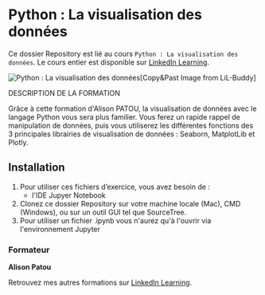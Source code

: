 # Python : La visualisation des données

Ce dossier Repository est lié au cours `Python : La visualisation des données`. Le cours entier est disponible sur [LinkedIn Learning][lil-course-url].

![Python : La visualisation des données][lil-thumbnail-url][Copy&Past Image from LiL-Buddy] 

DESCRIPTION DE LA FORMATION

Grâce à cette formation d'Alison PATOU, la visualisation de données avec le langage Python vous sera plus familier. Vous ferez un rapide rappel de manipulation de données, puis vous utiliserez les différentes fonctions des 3 principales librairies de visualisation de données : Seaborn, MatplotLib et Plotly.


## Installation

1. Pour utiliser ces fichiers d’exercice, vous avez besoin de : 
   - l'IDE Jupyer Notebook
2. Clonez ce dossier Repository sur votre machine locale (Mac), CMD (Windows), ou sur un outil GUI tel que SourceTree. 
3. Pour utiliser un fichier .ipynb vous n'aurez qu'à l'ouvrir via l'environnement Jupyter


### Formateur

**Alison Patou** 

 Retrouvez mes autres formations sur [LinkedIn Learning][lil-URL-trainer].



[0]: # (Replace these placeholder URLs with actual course URLs)
[lil-course-url]: https://www.linkedin.com/learning/python-la-visualisation-des-donnees
[lil-thumbnail-url]: https://media.licdn.com/dms/image/C4E0DAQEgI3GSe9pDNg/learning-public-crop_675_1200/0/1666096377430?e=1666702800&v=beta&t=PFQ2M6N2MI2cip5R3xNH3nejFhiMLtpywmblzewbZ2Q
[lil-URL-trainer]: https://www.linkedin.com/learning/instructors/alison-patou
